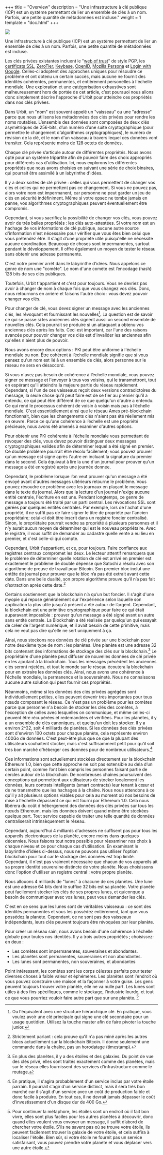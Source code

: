 +++
title = "Overview"
description = "Une infrastructure à clé publique (ICP) est un système permettant de lier un ensemble de clés à un nom. Parfois, une petite quantité de métadonnées est incluse."
weight = 1
template = "doc.html"
+++

![](https://media.urbit.org/site/posts/essays/pki-maze.png)

Une infrastructure à clé publique (ICP) est un système permettant de lier un ensemble de clés à un nom. Parfois, une petite quantité de métadonnées est incluse.

Les clés privées existantes incluent le "[web of trust](https://en.wikipedia.org/wiki/Web_of_trust)" de style PGP, les [certificats SSL](https://en.wikipedia.org/wiki/Certificate_authority), [ZeroTier](https://www.zerotier.com/2019/06/30/lf-announcement/), [Keybase](https://keybase.io/), [OpenID](https://openid.net/what-is-openid/), [Mozilla Persona](https://developer.mozilla.org/en-US/docs/Archive/Mozilla/Persona) et [Login with Google](https://developers.google.com/identity?hl=fr). Celles-ci adoptent des approches uniques pour résoudre ce problème et ont obtenu un certain succès, mais aucune ne fournit des identités cohérentes, permanentes, et entièrement personelles à l'échelle mondiale. Une exploration et une catégorisation exhaustives sont malheureusement hors de portée de cet article, c’est pourauoi nous allons donc simplement décrire l'approche d'Urbit pour atteindre ces propriétés dans nos clés privées.

Dans Urbit, un "nom" est souvent appelé un "vaisseau" ou une "adresse" parce que nous utilisons les métadonnées des clés privées pour rendre les noms routables. L’ensemble des données sont composées de deux clés asymétriques de 256-bits, d’un numéro d’une suite cryptographique (pour permettre le changement d'algorithmes cryptographiques), le numéro de révision de la clé, et le nom d'un vaisseau à travers lequel ces données vont transiter. Cela représente moins de 128 octets de données.

Chaque clé privée s’articule autour de différentes propriétés. Nous avons opté pour un système tripartite afin de pouvoir faire des choix appropriés pour différents cas d'utilisation. Ici, nous explorons les différentes propriétés que nous avons choisies en suivant une série de choix binaires, qui pourrait être assimilé à un labyrinthe d'idées.

Il y a deux sortes de clé privée : celles qui vous permettent de changer vos clés et celles qui ne permettent pas ce changement. Si vous ne pouvez pas, alors votre nom est impermanent, car personne ne peut garder un jeu de clés en sécurité indéfiniment. Même si votre opsec ne tombe jamais en panne, vos algorithmes cryptographiques peuvent éventuellement être compromis.

Cependant, si vous sacrifiez la possibilité de changer vos clés, vous pouvez avoir de très belles propriétés : les clés auto-attestées. Si votre nom est un hachage de vos informations de clé publique, aucune autre source d'information n'est nécessaire pour vérifier que vous êtes bien celui que vous prétendez être. Il s'agit d'une propriété utile puisqu'elle ne nécessite aucune coordination. Beaucoup de choses sont impermanentes, surtout pendant le développement. Il offre également un moyen de tester le réseau sans obtenir une adresse permanente.

C'est notre premier arrêt dans le labyrinthe d'idées. Nous appelons ce genre de nom une "comète". Le nom d'une comète est l’encodage (hash) 128 bits de ses clés publiques.

Toutefois, Urbit t'appartient et c'est pour toujours. Vous ne devriez pas avoir à changer de nom à chaque fois que vous changez vos clés. Donc, nous retournons en arrière et faisons l'autre choix : vous devez pouvoir changer vos clés.

Pour changer de clé, vous devez signer un message avec les anciennes clés, les révoquant et fournissant les nouvelles[^0]. La question est de savoir ce qui se passe si les anciennes clés signent aussi un second ensemble de nouvelles clés. Cela pourrait se produire si un attaquant a obtenu vos anciennes clés après les faits. Ceci est important, car l'une des raisons avancée pour pouvoir changer vos clés est d'invalider les anciennes afin qu'elles n'aient plus de pouvoir.

Nous avons encore deux options : PKI peut être uniforme à l'échelle mondiale ou non. Être cohérent à l’échelle mondiale signifie que si vous pensez qu'un nom est lié à un ensemble de clés, alors personne sur le réseau ne sera en désaccord.

Si vous n'avez pas besoin de cohérence à l’échelle mondiale, vous pouvez signer ce message et l'envoyer à tous vos voisins, qui le transmettront, tout en espérant qu'il atteindra la majeure partie du réseau rapidement. Cependant, si l'un de ces vaisseaux reçoit deux versions contradictoires du message, la seule chose qu'il peut faire est de se fier au premier qu'il a entendu, ce qui peut être différent de ce que quelqu'un d'autre a entendu. Ce qui rend le processus cohérent de voisin à voisin mais pas à l’échelle mondiale. C'est essentiellement ainsi que le réseau Ames pré-blockchain fonctionnait, bien que les changements clés n'aient pas été réellement mis en œuvre. Parce ce qu’une cohérence à l’échelle est une propriété précieuse, nous avons été amenés à examiner d'autres options.

Pour obtenir une PKI cohérente à l'échelle mondiale vous permettant de révoquer des clés, vous devez pouvoir distinguer deux messages cryptographiques valides afin de déterminer lequel a été signé en premier. Ce double problème pourrait être résolu facilement; vous pouvez prouver qu'un message est signé après l'autre en incluant la signature du premier dans le second. Cela équivaut à lire la une d'un journal pour prouver qu'un message a été enregistré après une journée donnée.

Cependant, le problème lorsque l’on veut prouver qu'un message a été envoyé avant d'autres messages ultérieurs retourne le problème. Vous pouvez résoudre ce problème avec les journaux en plaçant le message dans le texte du journal. Alors que la lecture d'un journal n'exige aucune entité centrale, l'écriture en est une. Pendant longtemps, ce genre de message a toujours été traité par un parti central. Les révocations SSL sont gérées par quelques entités centrales. Par exemple, lors de l'achat d'une propriété, il ne suffit pas de faire signer le titre de propriété par l'ancien propriétaire; celui-ci doit être inscrit dans un registre foncier centralisé. Sinon, le propriétaire pourrait vendre sa propriété à plusieurs personnes et il n'y aurait aucun moyen de déterminer qui est le nouveau propriétaire. Avec le registre, il vous suffit de demander au cadastre quelle vente a eu lieu en premier, et c'est celle-ci qui compte.

Cependant, Urbit t'appartient, et ce, pour toujours. Faire confiance aux registres centraux compromet les deux. Le lecteur attentif remarquera que le problème de déterminer quelle rotation de clé est arrivé en premier est exactement le problème de double dépense que Satoshi a résolu avec son algorithme de preuve de travail pour Bitcoin. Son premier bloc inclut une entête de journal pour prouver que le bloc n’a pas été extrait avant cette date. Dans une belle dualité, son propre algorithme prouve qu'il n’a pas fait d’extraction après cette date.[^1]

Certains soutiennent que la blockchain n’a qu’un but foncier. Il s'agit d'une myopie qui repose généralement sur l'expérience selon laquelle son application la plus utile jusqu'à présent a été autour de l’argent. Cependant, la blockchain est une primitive cryptographique pour faire ce qui était auparavant impossible : prouver qu'un message a été signé avant un autre sans entité centrale. La Blockchain a été réalisée par quelqu'un qui essayait de créer de l'argent numérique, et il avait besoin de cette primitive, mais cela ne veut pas dire qu'elle ne sert uniquement à ça.

Ainsi, nous stockons nos données de clé privée sur une blockchain pour notre deuxième type de nom : les planètes. Une planète est une adresse 32 bits contenant des informations de stockage des clés  sur la blockchain.[^2] Le propriétaire d'une planète peut diffuser de nouvelles données de clé privée en les ajoutant à la blockchain. Tous les messages précédent les anciennes clés seront rejetées, et tout le monde sur le réseau écoutera la blockchain pour en extraire les données clés. Ainsi, nous avons une cohérence à l’échelle mondiale, la permanence et la souveraineté. Nous ne connaissons aucune autre solution qui peut fournir ces propriétés.

Néanmoins, même si les données des clés privées agrégées sont individuellement petites, elles peuvent devenir très importantes pour tous nœuds composant le réseau. Ce n'est pas un problème pour les comètes parce que personne n'a besoin de stocker les clés des comètes, à l'exception de celles avec lesquelles on communique, et même celles-ci peuvent être récupérées et redemandées et vérifiées. Pour les planètes, il y a un ensemble de clés canoniques, et quelqu'un doit les stocker. Il y a environ 2^32, soit 4 milliards de planètes. Si les données des clés privées sont d'environ 100 octets pour chaque planète, cela représente environ 400Go de données. C'est peut-être plus que ce que la plupart des utilisateurs souhaitent stocker, mais c'est suffisamment petit pour qu'il soit très bon marché d’héberger ces données pour de nombreux utilisateurs.[^3]

Ces informations sont actuellement stockées directement sur la blockchain Ethereum 1.0, bien que cette approche ne soit pas extensible au dela d’un certain point, comme l’ont bien compris les personnes faisant partie de cercles autour de la blockchain. De nombreuses chaînes poursuivent des conceptions qui permettent aux utilisateurs de stocker localement les données, leurs contrats intelligents (smart contracts) leur tenant à cœur et de ne transmettre que les hachages à la chaîne. Nous nous attendons à ce qu'il y ait plusieurs options viables pour cela au moment où nos besoins de mise à l'échelle dépassent ce qui est fourni par Ethereum 1.0. Cela nous libérera du coût d'hébergement des données des clés privées sur tous les nœuds Ethereum, mais les données doivent quand même être stockées quelque part. Tout service capable de traiter une telle quantité de données centraliserait intrinsèquement le réseau.

Cependant, aujourd'hui 4 milliards d'adresses ne suffisent pas pour tous les appareils électroniques de la planète, encore moins dans quelques décennies. Nous faisons tout notre possible pour réexaminer nos choix à chaque niveau et ce pour chaque cas d’utilisation. En examinant le labyrinthe d'idées ci-dessus, nous ne pouvons pas utiliser l'option blockchain pour tout car le stockage des données est trop limité. Cependant, il n'est pas vraiment nécessaire que chacun de vos appareils ait sa propre identité souveraine distincte de votre planète. Nous choisissons donc l'option d'utiliser un registre central : votre propre planète.

Nous allouons 4 milliards de "lunes" à chacune de ces planètes. Une lune est une adresse 64 bits dont le suffixe 32 bits est sa planète. Votre planète peut facilement stocker les clés de ses propres lunes, et quiconque a besoin de communiquer avec vos lunes, peut vous demander les clés.

C'est en ce sens que les lunes sont de véritables vaisseaux : ce sont des identités permanentes et vous les possédez entièrement, tant que vous possédez la planète. Cependant, ce ne sont pas des vaisseaux indépendants, leurs clés peuvent toujours être révoquées par leur planète.

Pour créer un réseau sain, nous avons besoin d'une cohérence à l’échelle globale pour toutes nos identités. Il y a trois autres propriétés ; choisissez-en deux :

- Les comètes sont impermanentes, souveraines et abondantes.
- Les planètes sont permanentes, souveraines et non abondantes.
- Les lunes sont permanentes, non souveraines, et abondantes

Point intéressant, les comètes sont les corps célestes parfaits pour tester diverses choses à faible valeur et éphémères. Les planètes sont l'endroit où vous pouvez construire une maison et la façonner à votre guise. Les gens peuvent toujours trouver votre planète, elle ne va nulle part. Les lunes sont utiles à des fins spécifiques, comme le stockage, l'industrie lourde, et tout ce que vous pourriez vouloir faire autre part que sur une planète. [^4]

[^0]: Ou l'équivalent avec une structure hiérarchique clé. En pratique, vous voulez avoir une clé principale qui signe une clé secondaire pour un usage quotidien. Utilisez la touche master afin de faire pivoter la touche junior.
[^1]: Strictement parlant : cela prouve qu'il n'a pas miné après les autres blocs actuellement sur la blockchain Bitcoin. Il donne seulement une commande dans la chaîne, pas un horodatage (timestamp).
[^2]: En plus des planètes, il y a des étoiles et des galaxies. Du point de vue des clés privé, elles sont traités exactement comme des planètes, mais sur le réseau elles fournissent des services d'infrastructure comme le routage.
[^3]: En pratique, il s'agira probablement d'un service inclus par votre étoile parrain. Il pourrait s'agir d'un service distinct, mais il sera très bon marché car il s'agit d'un service avec un coût de production faible et donc facile à produire. En tout cas, il ne devrait jamais dépasser le coût d'investissement d'un disque dur de 400 Go.
[^4]: Pour continuer la métaphore, les étoiles sont un endroit où il fait bon vivre, elles sont plus faciles pour les autres planètes à découvrir, donc quand elles veulent vous envoyer un message, il suffit d’abord de chercher votre étoile. S'ils ne savent pas où se trouve votre étoile, ils peuvent facilement trouver la galaxie de votre étoile, et cela suffira à localiser l'étoile. Bien sûr, si votre étoile ne fournit pas un service satisfaisant, vous pouvez prendre votre planète et vous déplacer vers une autre étoile.
